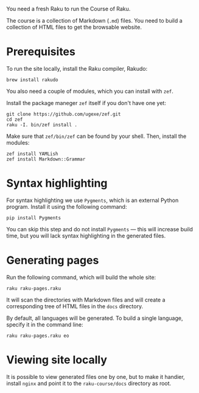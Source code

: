 You need a fresh Raku to run the Course of Raku.

The course is a collection of Markdown (`.md`) files. You need to build a collection
of HTML files to get the browsable website.

# Prerequisites

To run the site locally, install the Raku compiler, Rakudo:

    brew install rakudo

You also need a couple of modules, which you can install with `zef`.

Install the package maneger `zef` itself if you don't have one yet:

    git clone https://github.com/ugexe/zef.git
    cd zef
    raku -I. bin/zef install .

Make sure that `zef/bin/zef` can be found by your shell. Then, install the modules:

    zef install YAMLish
    zef install Markdown::Grammar

# Syntax highlighting

For syntax highlighting we use `Pygments`, which is an external Python program.
Install it using the following command:

    pip install Pygments

You can skip this step and do not install `Pygments` — this will increase build time,
but you will lack syntax highlighting in the generated files.

# Generating pages

Run the following command, which will build the whole site:

    raku raku-pages.raku

It will scan the directories with Markdown files and will create a corresponding
tree of HTML files in the `docs` directory.

By default, all languages will be generated. To build a single language, specify it
in the command line:

    raku raku-pages.raku eo

# Viewing site locally

It is possible to view generated files one by one, but to make it handier, install `nginx`
and point it to the `raku-course/docs` directory as root.
